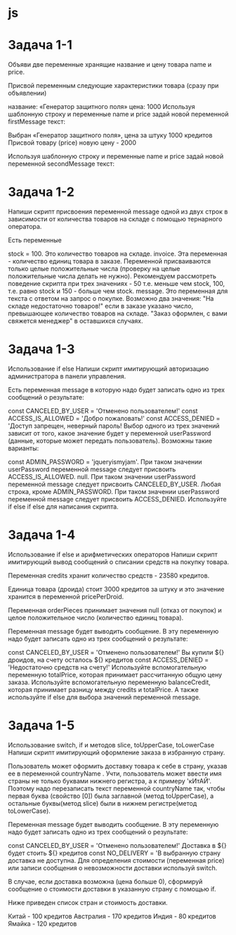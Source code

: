 # js

# Задача 1-1
Объяви две переменные хранящие название и цену товара name и price.

Присвой переменным следующие характеристики товара (сразу при объявлении)

название: «Генератор защитного поля»
цена: 1000
Используя шаблонную строку и переменные name и price задай новой переменной firstMessage текст:

Выбран «Генератор защитного поля», цена за штуку 1000 кредитов
Присвой товару (price) новую цену - 2000

Используя шаблонную строку и переменные name и price задай новой переменной secondMessage текст:



# Задача 1-2
Напиши скрипт присвоения переменной message одной из двух строк в зависимости от количества товаров на складе с помощью тернарного оператора.

Есть переменные

stock = 100. Это количество товаров на складе.
invoice. Эта переменная - количество единиц товара в заказе. Переменной присваиваются только целые положительные числа (проверку на целые положительные числа делать не нужно). Рекомендуем рассмотреть поведение скрипта при трех значениях - 50 т.е. меньше чем stock, 100, т.е. равно stock и 150 - больше чем stock.
message. Это переменная для текста с ответом на запрос о покупке. Возможно два значения:
"На складе недостаточно товаров!" если в заказе указано число, превышающее количество товаров на складе.
"Заказ оформлен, с вами свяжется менеджер" в оставшихся случаях.



# Задача 1-3
Использование if else
Напиши скрипт имитирующий авторизацию администратора в панели управления.

Есть переменная message в которую надо будет записать одно из трех сообщений о результате:

const CANCELED_BY_USER = 'Отменено пользователем!'
const ACCESS_IS_ALLOWED = 'Добро пожаловать!'
const ACCESS_DENIED = 'Доступ запрещен, неверный пароль!
Выбор одного из трех значений зависит от того, какое значение будет у переменной userPassword (данные, которые может передать пользователь). Возможны такие варианты:

const ADMIN_PASSWORD = 'jqueryismyjam'. При таком значении userPassword переменной message следует присвоить ACCESS_IS_ALLOWED.
null. При таком значении userPassword переменной message следует присвоить CANCELED_BY_USER.
Любая строка, кроме ADMIN_PASSWORD. При таком значении userPassword переменной message следует присвоить ACCESS_DENIED.
Используйте if else if else для написания скрипта.



# Задача 1-4  
Использование if else и арифметических операторов
Напиши скрипт имитирующий вывод сообщений о списании средств на покупку товара.

Переменная credits хранит количество средств - 23580 кредитов.

Единица товара (дроида) стоит 3000 кредитов за штуку и это значение хранится в переменной pricePerDroid.

Переменная orderPieces принимает значения null (отказ от покупок) и целое положительное число (количество единиц товара).

Переменная message будет выводить сообщение. В эту переменную надо будет записать одно из трех сообщений о результате:

const CANCELED_BY_USER = 'Отменено пользователем!'
Вы купили ${} дроидов, на счету осталось ${} кредитов
const ACCESS_DENIED = 'Недостаточно средств на счету!'
Используйте вспомогательную переменную totalPrice, которая принимает рассчитанную общую цену заказа.
Используйте вспомогательную переменную balanceCredit, которая принимает разницу между credits и totalPrice.
А также используйте if else для выбора значений переменной message.


# Задача 1-5
Использование switch, if и методов slice, toUpperCase, toLowerCase
Напиши скрипт имитирующий оформление заказа в избранную страну.

Пользователь может оформить доставку товара к себе в страну, указав ее в переменной countryName . Учти, пользователь может ввести имя страны не только буквами нижнего регистра, а к примеру 'кИтАЙ'. Поэтому надо перезаписать текст переменной countryName так, чтобы первая буква (свойство [0]) была заглавной (метод toUpperCase), а остальные буквы(метод slice) были в нижнем регистре(метод toLowerCase).

Переменная message будет выводить сообщение. В эту переменную надо будет записать одно из трех сообщений о результате:

const CANCELED_BY_USER = 'Отменено пользователем!'
Доставка в ${} будет стоить ${} кредитов
const NO_DELIVERY = 'В выбранную страну доставка не доступна.
Для определения стоимости (переменная price) или записи сообщения о невозможности доставки используй switch.

В случае, если доставка возможна (цена больше 0), сформируй сообщение о стоимости доставки в указанную страну с помощью if.

Ниже приведен список стран и стоимость доставки.

Китай - 100 кредитов
Австралия - 170 кредитов
Индия - 80 кредитов
Ямайка - 120 кредитов